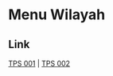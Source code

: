 # Menu Wilayah

## Link

[TPS 001](https://github.com/gigit-pemilu/pemilu-2024-82-maluku-utara/tree/main/pileg-dpr/hitung-suara/sub/82-maluku-utara/sub/01-halmahera-barat/sub/08-ibu-selatan/sub/2002-tobobol/sub/001-tps)
 | 
[TPS 002](https://github.com/gigit-pemilu/pemilu-2024-82-maluku-utara/tree/main/pileg-dpr/hitung-suara/sub/82-maluku-utara/sub/01-halmahera-barat/sub/08-ibu-selatan/sub/2002-tobobol/sub/002-tps)

